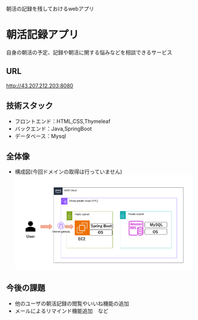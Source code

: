 朝活の記録を残しておけるwebアプリ

# 朝活記録アプリ

自身の朝活の予定、記録や朝活に関する悩みなどを相談できるサービス

## URL

<http://43.207.212.203:8080>

## 技術スタック
* フロントエンド：HTML,CSS,Thymeleaf
* バックエンド：Java,SpringBoot
* データベース：Mysql

## 全体像
* 構成図(今回ドメインの取得は行っていません)
![構成図](photo/AWS構成図.png)


## 今後の課題
* 他のユーザの朝活記録の閲覧やいいね機能の追加
* メールによるリマインド機能追加　など
